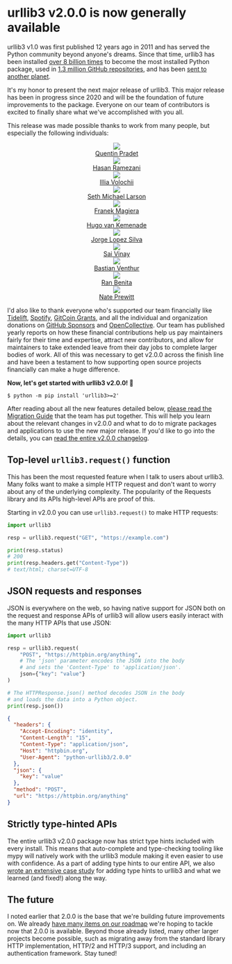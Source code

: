 # urllib3 v2.0.0 is now generally available

urllib3 v1.0 was first published 12 years ago in 2011 and has served the Python community beyond anyone's dreams.
Since that time, urllib3 has been installed [over 8 billion times](https://pepy.tech/project/urllib3) to become the most installed Python package,
used in [1.3 million GitHub repositories](https://github.com/urllib3/urllib3/network/dependents),
and has been [sent to another planet](https://docs.github.com/en/account-and-profile/setting-up-and-managing-your-github-profile/customizing-your-profile/personalizing-your-profile#list-of-qualifying-repositories-for-mars-2020-helicopter-contributor-achievement).

It's my honor to present the next major release of urllib3. This major release has been in progress
since 2020 and will be the foundation of future improvements to the package. Everyone on our team of contributors is excited to finally share what we've accomplished with you all.

This release was made possible thanks to work from many people, but especially the following individuals:

<div class="row">
<div class="col-3 col-4-sm"><center><a href="https://github.com/pquentin"><img style="object-fit: contain; max-width: 100%;" src="https://github.com/pquentin.png"/><br>Quentin Pradet</a></center></div>
<div class="col-3 col-4-sm"><center><a href="https://github.com/hramezani"><img style="object-fit: contain; max-width: 100%;" src="https://github.com/hramezani.png"/><br>Hasan Ramezani</a></center></div>
<div class="col-3 col-4-sm"><center><a href="https://github.com/illia-v"><img style="object-fit: contain; max-width: 100%;" src="https://github.com/illia-v.png"/><br>Illia Volochii</a></center></div>
<div class="col-3 col-4-sm"><center><a href="https://github.com/sethmlarson"><img style="object-fit: contain; max-width: 100%;" src="https://github.com/sethmlarson.png"/><br>Seth Michael Larson</a></center></div>
<div class="col-3 col-4-sm"><center><a href="https://github.com/franekmagiera"><img style="object-fit: contain; max-width: 100%;" src="https://github.com/franekmagiera.png"/><br>Franek Magiera</a></center></div>
<div class="col-3 col-4-sm"><center><a href="https://github.com/hugovk"><img style="object-fit: contain; max-width: 100%;" src="https://github.com/hugovk.png"/><br>Hugo van Kemenade</a></center></div>
<div class="col-3 col-4-sm"><center><a href="https://github.com/jalopezsilva"><img style="object-fit: contain; max-width: 100%;" src="https://github.com/jalopezsilva.png"/><br>Jorge Lopez Silva</a></center></div>
<div class="col-3 col-4-sm"><center><a href="https://github.com/V1NAY8"><img style="object-fit: contain; max-width: 100%;" src="https://github.com/V1NAY8.png"/><br>Sai Vinay</a></center></div>
<div class="col-3 col-4-sm"><center><a href="https://github.com/venthur"><img style="object-fit: contain; max-width: 100%;" src="https://github.com/venthur.png"/><br>Bastian Venthur</a></center></div>
<div class="col-3 col-4-sm"><center><a href="https://github.com/bluetech"><img style="object-fit: contain; max-width: 100%;" src="https://github.com/bluetech.png"/><br>Ran Benita</a></center></div>
<div class="col-3 col-4-sm"><center><a href="https://github.com/nateprewitt"><img style="object-fit: contain; max-width: 100%;" src="https://github.com/nateprewitt.png"/><br>Nate Prewitt</a></center></div>
</div>

I'd also like to thank everyone who's supported our team financially like [Tidelift](https://tidelift.com/subscription/pkg/pypi-urllib3),
[Spotify](https://spotify.github.io/), [GitCoin Grants](https://bounties.gitcoin.co/grants/65/urllib3),
and all the individual and organization donations on [GitHub Sponsors](https://github.com/sponsors/urllib3/) and [OpenCollective](https://opencollective.com/urllib3).
Our team has published yearly reports on how these financial contributions help us pay maintainers fairly for their time and expertise,
attract new contributors, and allow for maintainers to take extended leave from their day jobs to complete larger bodies of
work. All of this was necessary to get v2.0.0 across the finish line and have been a testament to how supporting open source projects
financially can make a huge difference.

**Now, let's get started with urllib3 v2.0.0! 🚀**

```shell
$ python -m pip install 'urllib3>=2'
```

After reading about all the new features detailed below, [please read the Migration Guide](https://urllib3.readthedocs.io/en/latest/v2-migration-guide.html)
that the team has put together. This will help you learn about the relevant changes in v2.0.0 and what to do to migrate
packages and applications to use the new major release. If you'd like to go into the details, you can [read the entire v2.0.0 changelog](https://github.com/urllib3/urllib3/releases/tag/2.0.0).

## Top-level `urllib3.request()` function

This has been the most requested feature when I talk to users about urllib3.
Many folks want to make a simple HTTP request and don't want to worry about any of the underlying complexity.
The popularity of the Requests library and its APIs high-level APIs are proof of this.

Starting in v2.0.0 you can use `urllib3.request()` to make HTTP requests:

```python
import urllib3

resp = urllib3.request("GET", "https://example.com")

print(resp.status)
# 200
print(resp.headers.get("Content-Type"))
# text/html; charset=UTF-8
```

## JSON requests and responses

JSON is everywhere on the web, so having native support for JSON
both on the request and response APIs of urllib3 will allow users
easily interact with the many HTTP APIs that use JSON:

```python
import urllib3

resp = urllib3.request(
    "POST", "https://httpbin.org/anything",
    # The 'json' parameter encodes the JSON into the body
    # and sets the 'Content-Type' to 'application/json'.
    json={"key": "value"}
)

# The HTTPResponse.json() method decodes JSON in the body
# and loads the data into a Python object.
print(resp.json())
```

```json
{
  "headers": {
    "Accept-Encoding": "identity",
    "Content-Length": "15",
    "Content-Type": "application/json",
    "Host": "httpbin.org",
    "User-Agent": "python-urllib3/2.0.0"
  },
  "json": {
    "key": "value"
  },
  "method": "POST",
  "url": "https://httpbin.org/anything"
}
```

## Strictly type-hinted APIs

The entire urllib3 v2.0.0 package now has strict type hints included with every install.
This means that auto-complete and type-checking tooling like mypy will natively work with the urllib3 module making it even easier to use with confidence.
As a part of adding type hints to our entire API, we also [wrote an extensive case study](https://sethmlarson.dev/tests-arent-enough-case-study-after-adding-types-to-urllib3)
for adding type hints to urllib3 and what we learned (and fixed!) along the way.

## The future

I noted earlier that 2.0.0 is the base that we're building future improvements on.
We already [have many items on our roadmap](https://github.com/urllib3/urllib3/milestone/9) we're hoping to tackle now that 2.0.0 is available.
Beyond those already listed, many other larger projects become possible, such as migrating away from the standard library
HTTP implementation, HTTP/2 and HTTP/3 support, and including an authentication framework. Stay tuned!
